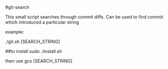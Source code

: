 #git-search

This small script searches through commit diffs. Can be used to find commit which introduced a particular string

example:

./git.sh [SEARCH_STRING]


##to install
sudo ./install.sh

then use gcs [SEARCH_STRING]
